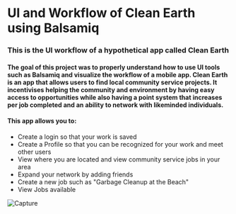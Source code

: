 # UI and Workflow of Clean Earth using Balsamiq
### This is the UI workflow of a hypothetical app called Clean Earth
#### The goal of this project was to properly understand how to use UI tools such as Balsamiq and visualize the workflow of a mobile app. Clean Earth is an app that allows users to find local community service projects. It incentivises helping the community and environment by having easy access to opportunities while also having a point system that increases per job completed and an ability to network with likeminded individuals.
#### This app allows you to:
* Create a login so that your work is saved
* Create a Profile so that you can be recognized for your work and meet other users
* View where you are located and view community service jobs in your area
* Expand your network by adding friends
* Create a new job such as "Garbage Cleanup at the Beach"
* View Jobs available



![Capture](https://github.com/shaylarao/Balsamiq/assets/11083380/1cf6bfd2-eaca-4f38-846d-544f23a2880b)
